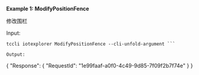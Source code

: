 **Example 1: ModifyPositionFence**

修改围栏

Input: 

```
tccli iotexplorer ModifyPositionFence --cli-unfold-argument ```

Output: 
```
{
    "Response": {
        "RequestId": "1e99faaf-a0f0-4c49-9d85-7f09f2b7f74e"
    }
}
```

